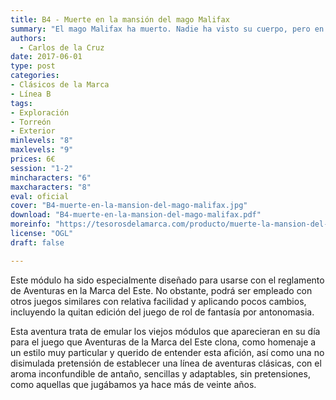 ```yaml
---
title: B4 - Muerte en la mansión del mago Malifax
summary: "El mago Malifax ha muerto. Nadie ha visto su cuerpo, pero en mitad de la noche la Campana Negra sonó trece veces, cada tañido más fuerte que el anterior. Después de la decimotercera campanada, la Torre Sin Puertas Ni Ventanas, en cuya cúspide estaba el artefacto, tembló y se derrumbó. Los que se atrevieron a acercarse al lugar juran que las runas de la Campana Negra, que refulgían con el fuego del infierno, se apagaron poco a poco. Inmediatamente el rumor se extendió como una plaga malsana por Marvalar: ¡Malifax había muerto! Y por tanto, los tesoros de su mansión estaban al alcance de aquellos lo suficientemente locos y atrevidos como para ir a buscarlos."
authors:
  - Carlos de la Cruz
date: 2017-06-01
type: post
categories:
- Clásicos de la Marca
- Línea B
tags:
- Exploración
- Torreón
- Exterior
minlevels: "8"
maxlevels: "9"
prices: 6€
session: "1-2"
mincharacters: "6"
maxcharacters: "8"
eval: oficial
cover: "B4-muerte-en-la-mansion-del-mago-malifax.jpg"
download: "B4-muerte-en-la-mansion-del-mago-malifax.pdf"
moreinfo: "https://tesorosdelamarca.com/producto/muerte-la-mansion-del-mago-malifax/"
license: "OGL"
draft: false

---
```


Este módulo ha sido especialmente diseñado para usarse con el reglamento de Aventuras en la Marca del Este. No obstante, podrá ser empleado con otros juegos similares con relativa facilidad y aplicando pocos cambios, incluyendo la quitan edición del juego de rol de fantasía por antonomasia.

Esta aventura trata de emular los viejos módulos que aparecieran en su día para el juego que Aventuras de la Marca del Este clona, como homenaje a un estilo muy particular y querido de entender esta afición, así como una no disimulada pretensión de establecer una línea de aventuras clásicas, con el aroma inconfundible de antaño, sencillas y adaptables, sin pretensiones, como aquellas que jugábamos ya hace más de veinte años.